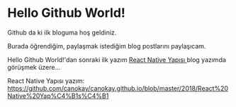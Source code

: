 # Hello Github World!
Github da ki ilk bloguma hoş geldiniz.

Burada öğrendiğim, paylaşmak istediğim blog postlarını paylaşıcam.

Hello Github World!'dan sonraki ilk yazım <a href="https://github.com/canokay/canokay.github.io/blob/master/2018/React%20Native%20Yap%C4%B1s%C4%B1"> React Native Yapısı </a> blog yazımda görüşmek üzere...

React Native Yapısı yazım: https://github.com/canokay/canokay.github.io/blob/master/2018/React%20Native%20Yap%C4%B1s%C4%B1
